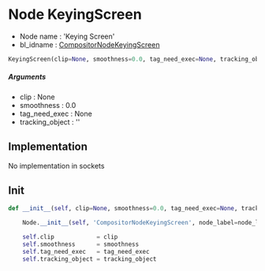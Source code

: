 # Node KeyingScreen

- Node name : 'Keying Screen'
- bl_idname : [CompositorNodeKeyingScreen](https://docs.blender.org/api/current/bpy.types.CompositorNodeKeyingScreen.html)


``` python
KeyingScreen(clip=None, smoothness=0.0, tag_need_exec=None, tracking_object='', node_label=None, node_color=None, **kwargs)
```
##### Arguments

- clip : None
- smoothness : 0.0
- tag_need_exec : None
- tracking_object : ''

## Implementation

No implementation in sockets

## Init

``` python
def __init__(self, clip=None, smoothness=0.0, tag_need_exec=None, tracking_object='', node_label=None, node_color=None, **kwargs):

    Node.__init__(self, 'CompositorNodeKeyingScreen', node_label=node_label, node_color=node_color, **kwargs)

    self.clip            = clip
    self.smoothness      = smoothness
    self.tag_need_exec   = tag_need_exec
    self.tracking_object = tracking_object
```
